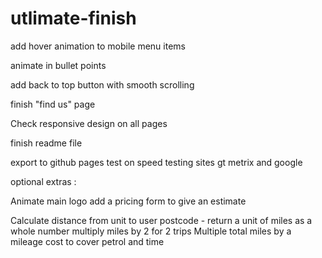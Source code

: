 # utlimate-finish

add hover animation to mobile menu items

animate in bullet points

add back to top button with smooth scrolling

finish "find us" page

Check responsive design on all pages

finish readme file

export to github pages
test on speed testing sites gt metrix and google

optional extras :

Animate main logo
add a pricing form to give an estimate

<!-- Price logicistics -->

Calculate distance from unit to user postcode - return a unit of miles as a whole number
multiply miles by 2 for 2 trips
Multiple total miles by a mileage cost to cover petrol and time
